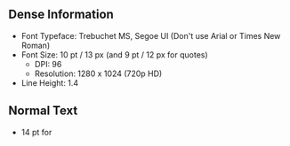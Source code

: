 ## Dense Information
- Font Typeface: Trebuchet MS, Segoe UI (Don't use Arial or Times New Roman)
- Font Size: 10 pt / 13 px (and 9 pt / 12 px for quotes)
	- DPI: 96
	- Resolution: 1280 x 1024 (720p HD)
- Line Height: 1.4

## Normal Text
- 14 pt for 